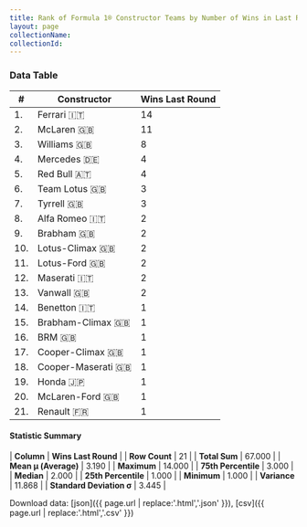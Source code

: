 ```yaml
---
title: Rank of Formula 1® Constructor Teams by Number of Wins in Last Round
layout: page
collectionName: 
collectionId: 
---
```




<canvas id="chart" width="400" height="180"></canvas>
<script>
var data = {
  "labels" : [
    "Ferrari",
    "McLaren",
    "Williams",
    "Mercedes",
    "Red Bull",
    "Team Lotus",
    "Tyrrell",
    "Alfa Romeo",
    "Brabham",
    "Lotus-Climax",
    "Lotus-Ford",
    "Maserati",
    "Vanwall",
    "Benetton",
    "Brabham-Climax",
    "BRM",
    "Cooper-Climax",
    "Cooper-Maserati",
    "Honda",
    "McLaren-Ford",
    "Renault"
  ],
  "datasets" : [
    {
      "label" : "Wins Last Round",
      "data" : [
        14,
        11,
        8,
        4,
        4,
        3,
        3,
        2,
        2,
        2,
        2,
        2,
        2,
        1,
        1,
        1,
        1,
        1,
        1,
        1,
        1
      ],
      "borderColor" : [
        "16191A",
        "0D1D20",
        "082957",
        "D7D7D5",
        "FDCC2F",
        "444444",
        "444444",
        "444444",
        "444444",
        "444444",
        "444444",
        "444444",
        "444444",
        "444444",
        "444444",
        "444444",
        "444444",
        "444444",
        "444444",
        "444444",
        "424B52"
      ],
      "borderWidth" : 1,
      "backgroundColor" : [
        "EB212E",
        "FCA13B",
        "EAE4ED",
        "18A19B",
        "121D32",
        "09630C",
        "274B72",
        "B21827",
        "243F73",
        "025839",
        "025839",
        "C0BEC3",
        "336667",
        "73C2FB",
        "243F73",
        "144D44",
        "273027",
        "1A2446",
        "FFFFFF",
        "AAAAAA",
        "FDE139"
      ]
    }
  ]
};
var options = {
  legend: {
    display: false
  },
  scales: {
    xAxes: [{
      ticks: {
        beginAtZero: true,
        maxRotation: 180,
        display: window.innerWidth > 800
      }
    }],
    yAxes: [{
      ticks: {
        beginAtZero: true
      }
    }]
  },
  onResize: function(chart, size) {
    chart.options.scales.xAxes[0].ticks.display = size.width > 800;
  }
};
var chart = new Chart("chart", {
    data: data,
    type: 'bar',
    options: options
});
</script>



### Data Table

| # | Constructor | Wins Last Round |
|--|--|--|
| 1. | Ferrari 🇮🇹 | 14 |
| 2. | McLaren 🇬🇧 | 11 |
| 3. | Williams 🇬🇧 | 8 |
| 4. | Mercedes 🇩🇪 | 4 |
| 5. | Red Bull 🇦🇹 | 4 |
| 6. | Team Lotus 🇬🇧 | 3 |
| 7. | Tyrrell 🇬🇧 | 3 |
| 8. | Alfa Romeo 🇮🇹 | 2 |
| 9. | Brabham 🇬🇧 | 2 |
| 10. | Lotus-Climax 🇬🇧 | 2 |
| 11. | Lotus-Ford 🇬🇧 | 2 |
| 12. | Maserati 🇮🇹 | 2 |
| 13. | Vanwall 🇬🇧 | 2 |
| 14. | Benetton 🇮🇹 | 1 |
| 15. | Brabham-Climax 🇬🇧 | 1 |
| 16. | BRM 🇬🇧 | 1 |
| 17. | Cooper-Climax 🇬🇧 | 1 |
| 18. | Cooper-Maserati 🇬🇧 | 1 |
| 19. | Honda 🇯🇵 | 1 |
| 20. | McLaren-Ford 🇬🇧 | 1 |
| 21. | Renault 🇫🇷 | 1 |

#### Statistic Summary

| **Column** | **Wins Last Round** |
| **Row Count** | 21 |
| **Total Sum** | 67.000 |
| **Mean μ (Average)** | 3.190 |
| **Maximum** | 14.000 |
| **75th Percentile** | 3.000 |
| **Median** | 2.000 |
| **25th Percentile** | 1.000 |
| **Minimum** | 1.000 |
| **Variance** | 11.868 |
| **Standard Deviation σ** | 3.445 |

Download data: [json]({{ page.url | replace:'.html','.json' }}), [csv]({{ page.url | replace:'.html','.csv' }})
